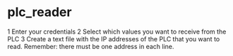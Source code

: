 # plc_reader
1 Enter your credentials
2 Select which values you want to receive from the PLC
3 Create a text file with the IP addresses of the PLC that you want to read. Remember: there must be one address in each line.

